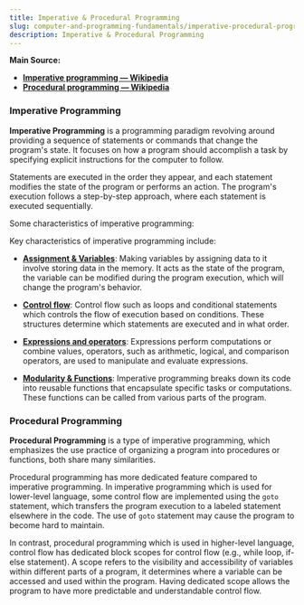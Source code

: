 ```yaml
---
title: Imperative & Procedural Programming
slug: computer-and-programming-fundamentals/imperative-procedural-programming
description: Imperative & Procedural Programming
---
```


**Main Source:**

- **[Imperative programming — Wikipedia](https://en.wikipedia.org/wiki/Imperative_programming)**
- **[Procedural programming — Wikipedia](https://en.wikipedia.org/wiki/Procedural_programming)**

### Imperative Programming

**Imperative Programming** is a programming paradigm revolving around providing a sequence of statements or commands that change the program's state. It focuses on how a program should accomplish a task by specifying explicit instructions for the computer to follow.

Statements are executed in the order they appear, and each statement modifies the state of the program or performs an action. The program's execution follows a step-by-step approach, where each statement is executed sequentially.

Some characteristics of imperative programming:

Key characteristics of imperative programming include:

- **[Assignment & Variables](/cs-notes/computer-and-programming-fundamentals/programming-concepts#variables--data-types)**: Making variables by assigning data to it involve storing data in the memory. It acts as the state of the program, the variable can be modified during the program execution, which will change the program's behavior.

- **[Control flow](/cs-notes/computer-and-programming-fundamentals/programming-concepts#control-flow)**: Control flow such as loops and conditional statements which controls the flow of execution based on conditions. These structures determine which statements are executed and in what order.

- **[Expressions and operators](/cs-notes/computer-and-programming-fundamentals/programming-concepts#operators)**: Expressions perform computations or combine values, operators, such as arithmetic, logical, and comparison operators, are used to manipulate and evaluate expressions.

- **[Modularity & Functions](/cs-notes/computer-and-programming-fundamentals/programming-concepts#functions)**: Imperative programming breaks down its code into reusable functions that encapsulate specific tasks or computations. These functions can be called from various parts of the program.

### Procedural Programming

**Procedural Programming** is a type of imperative programming, which emphasizes the use practice of organizing a program into procedures or functions, both share many similarities.

Procedural programming has more dedicated feature compared to imperative programming. In imperative programming which is used for lower-level language, some control flow are implemented using the `goto` statement, which transfers the program execution to a labeled statement elsewhere in the code. The use of `goto` statement may cause the program to become hard to maintain.

In contrast, procedural programming which is used in higher-level language, control flow has dedicated block scopes for control flow (e.g., while loop, if-else statement). A scope refers to the visibility and accessibility of variables within different parts of a program, it determines where a variable can be accessed and used within the program. Having dedicated scope allows the program to have more predictable and understandable control flow.
